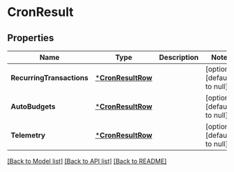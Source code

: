 # CronResult

## Properties
Name | Type | Description | Notes
------------ | ------------- | ------------- | -------------
**RecurringTransactions** | [***CronResultRow**](CronResultRow.md) |  | [optional] [default to null]
**AutoBudgets** | [***CronResultRow**](CronResultRow.md) |  | [optional] [default to null]
**Telemetry** | [***CronResultRow**](CronResultRow.md) |  | [optional] [default to null]

[[Back to Model list]](../README.md#documentation-for-models) [[Back to API list]](../README.md#documentation-for-api-endpoints) [[Back to README]](../README.md)

